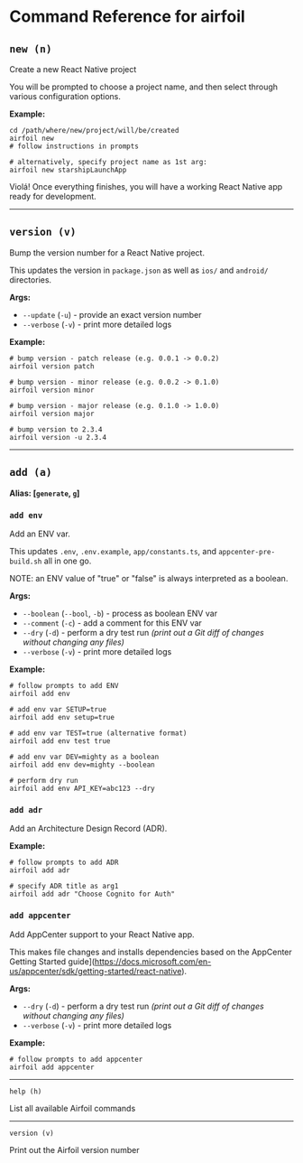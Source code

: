 # Command Reference for airfoil

## `new (n)`

Create a new React Native project

You will be prompted to choose a project name, and then select through
various configuration options.

**Example:**

```
cd /path/where/new/project/will/be/created
airfoil new
# follow instructions in prompts
```

```
# alternatively, specify project name as 1st arg:
airfoil new starshipLaunchApp
```

Violá! Once everything finishes, you will have a working React Native app ready for development.

---

## `version (v)`

Bump the version number for a React Native project.

This updates the version in `package.json` as well as `ios/` and `android/` directories.

**Args:**

- `--update` (`-u`) - provide an exact version number
- `--verbose` (`-v`) - print more detailed logs

**Example:**

```
# bump version - patch release (e.g. 0.0.1 -> 0.0.2)
airfoil version patch

# bump version - minor release (e.g. 0.0.2 -> 0.1.0)
airfoil version minor

# bump version - major release (e.g. 0.1.0 -> 1.0.0)
airfoil version major

# bump version to 2.3.4
airfoil version -u 2.3.4
```

---

## `add (a)`

**Alias: [`generate`, `g`]**

### `add env`

Add an ENV var.

This updates `.env`, `.env.example`, `app/constants.ts`, and `appcenter-pre-build.sh` all in one go.

NOTE: an ENV value of "true" or "false" is always interpreted as a boolean.

**Args:**

- `--boolean` (`--bool`, `-b`) - process as boolean ENV var
- `--comment` (`-c`) - add a comment for this ENV var
- `--dry` (`-d`) - perform a dry test run _(print out a Git diff of changes without changing any files)_
- `--verbose` (`-v`) - print more detailed logs

**Example:**

```
# follow prompts to add ENV
airfoil add env

# add env var SETUP=true
airfoil add env setup=true

# add env var TEST=true (alternative format)
airfoil add env test true

# add env var DEV=mighty as a boolean
airfoil add env dev=mighty --boolean

# perform dry run
airfoil add env API_KEY=abc123 --dry
```

### `add adr`

Add an Architecture Design Record (ADR).

**Example:**

```
# follow prompts to add ADR
airfoil add adr

# specify ADR title as arg1
airfoil add adr "Choose Cognito for Auth"

```

### `add appcenter`

Add AppCenter support to your React Native app.

This makes file changes and installs dependencies based on the AppCenter Getting Started guide](https://docs.microsoft.com/en-us/appcenter/sdk/getting-started/react-native).

**Args:**

- `--dry` (`-d`) - perform a dry test run _(print out a Git diff of changes without changing any files)_
- `--verbose` (`-v`) - print more detailed logs

**Example:**

```
# follow prompts to add appcenter
airfoil add appcenter
```

---

`help (h)`

List all available Airfoil commands

---

`version (v)`

Print out the Airfoil version number

